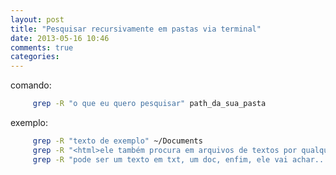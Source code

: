 ```yaml
---
layout: post
title: "Pesquisar recursivamente em pastas via terminal"
date: 2013-05-16 10:46
comments: true
categories: 
---
```


comando:

``` bash
     grep -R "o que eu quero pesquisar" path_da_sua_pasta
```
<!-- more --> 

exemplo:
     
``` bash
     grep -R "texto de exemplo" ~/Documents
     grep -R "<html>ele também procura em arquivos de textos por qualquer tipo!</html>" source/
     grep -R "pode ser um texto em txt, um doc, enfim, ele vai achar..." source/
```